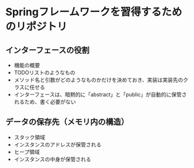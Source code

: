 # Springフレームワークを習得するためのリポジトリ

## インターフェースの役割
- 機能の概要
- TODOリストのようなもの
 - メソッド名と引数がどのようなものかだけを決めておき、実装は実装先のクラスに任せる
- インターフェースは、暗黙的に「abstract」と「public」が自動的に保管されるため、書く必要がない

## データの保存先（メモリ内の構造）
- スタック領域
 - インスタンスのアドレスが保管される
- ヒープ領域
 - インスタンスの中身が保管される

